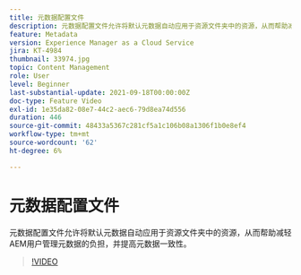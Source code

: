 ```yaml
---
title: 元数据配置文件
description: 元数据配置文件允许将默认元数据自动应用于资源文件夹中的资源，从而帮助减轻AEM用户管理元数据的负担，并提高元数据一致性。
feature: Metadata
version: Experience Manager as a Cloud Service
jira: KT-4984
thumbnail: 33974.jpg
topic: Content Management
role: User
level: Beginner
last-substantial-update: 2021-09-18T00:00:00Z
doc-type: Feature Video
exl-id: 1e35da82-08e7-44c2-aec6-79d8ea74d556
duration: 446
source-git-commit: 48433a5367c281cf5a1c106b08a1306f1b0e8ef4
workflow-type: tm+mt
source-wordcount: '62'
ht-degree: 6%

---
```


# 元数据配置文件

元数据配置文件允许将默认元数据自动应用于资源文件夹中的资源，从而帮助减轻AEM用户管理元数据的负担，并提高元数据一致性。

>[!VIDEO](https://video.tv.adobe.com/v/33974?quality=12&learn=on)
